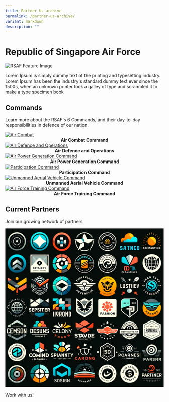 ```yaml
---
title: Partner Us archive
permalink: /partner-us-archive/
variant: markdown
description: ""
---
```

<style>.bp-button{text-decoration:none !important;}</style>
<h1>Republic of Singapore Air Force</h1>
<img alt="RSAF Feature Image" src="https://static1.straitstimes.com.sg/s3fs-public/styles/large30x20/public/articles/2021/05/24/yq-rsaf-24052025.jpg?VersionId=Tls5k2P1aPwDf.V.RXmzxGL5oTkQeWas">
<p>
  Lorem Ipsum&nbsp;is simply dummy text of the printing and typesetting
  industry. Lorem Ipsum has been the industry's standard dummy text ever since
  the 1500s, when an unknown printer took a galley of type and scrambled it to
  make a type specimen book
</p>
<h2>Commands</h2>
<p>
  Learn more about the RSAF's 6 Commands, and their day-to-day responsibilities
  in defence of our nation.
</p>
<div class="row">
  <div class="col">
    <div class="card sgds">
      <a href="https://www.mindef.gov.sg/web/portal/rsaf/rsaf-forces/commands/detail/air-combat-command" class="card-link">
        <img src="https://www.mindef.gov.sg/web/wcm/connect/rsaf/f09f28d1-14c2-45a5-9477-527222cae18d/Air-Combat-Command.png?MOD=AJPERES&amp;CACHEID=ROOTWORKSPACE.Z18\_1QK41482L8HD90QOSSLBSG34O4-f09f28d1-14c2-45a5-9477-527222cae18d-mBdlcG7" alt="Air Combat" class="card-img-top">
      </a>
			<br>
      <div style="text-align:center" class="header">
        <b>Air Combat Command</b>
      </div>
    </div>
  </div>
  <div class="col">
    <div class="card sgds">
      <a href="https://www.mindef.gov.sg/web/portal/rsaf/rsaf-forces/commands/detail/air-defence-operations-command" class="card-link">
        <img src="https://www.mindef.gov.sg/web/wcm/connect/rsaf/5d5dc237-1764-4c87-9605-e93ee4cfb2ff/Air-Defence-and-Operations-Command.png?MOD=AJPERES&amp;CACHEID=ROOTWORKSPACE.Z18_1QK41482L8HD90QOSSLBSG34O4-5d5dc237-1764-4c87-9605-e93ee4cfb2ff-mBdlxGg" alt="Air Defence and Operations" class="card-img-top">
      </a>
			<br>
      <div style="text-align:center" class="header">
        <b>Air Defence and Operations</b>
      </div>
    </div>
  </div>
  <div class="col">
    <div class="card sgds">
      <a href="https://www.mindef.gov.sg/web/portal/rsaf/rsaf-forces/commands/detail/air-power-generation-command" class="card-link">
        <img src="https://www.mindef.gov.sg/web/wcm/connect/rsaf/bc8f8cb8-910e-4844-bbc1-2250b042b1cf/Air-Power-Generation-Command.png?MOD=AJPERES&amp;CACHEID=ROOTWORKSPACE.Z18_1QK41482L8HD90QOSSLBSG34O4-bc8f8cb8-910e-4844-bbc1-2250b042b1cf-mBdpYEJ" alt="Air Power Generation Command" class="card-img-top">
      </a>
      <br>
      <div style="text-align:center" class="header">
        <b>Air Power Generation Command</b>
      </div>
    </div>
  </div>
</div>
<div class="row">
  <div class="col">
    <div class="card sgds">
      <a href="https://www.mindef.gov.sg/web/portal/rsaf/rsaf-forces/commands/detail/participation-command" class="card-link">
        <img src="https://www.mindef.gov.sg/web/wcm/connect/rsaf/a0b0322d-7123-414f-b3f0-5419f5374b10/Participation-Command.png?MOD=AJPERES&amp;CACHEID=ROOTWORKSPACE.Z18_1QK41482L8HD90QOSSLBSG34O4-a0b0322d-7123-414f-b3f0-5419f5374b10-mBdrffN" alt="Participation Command" class="card-img-top">
      </a>
			<br>
      <div style="text-align:center" class="header">
         <b>Participation Command</b>
       </div>
      </div>
  </div>
    <div class="col">
      <div class="card sgds">
         <a href="https://www.mindef.gov.sg/web/portal/rsaf/rsaf-forces/commands/detail/unmanned-aerial-vehicle-command" class="card-link">
          <img src="https://www.mindef.gov.sg/web/wcm/connect/rsaf/1c6bad85-9f3f-4296-b35b-338b545bc6f2/UAV-Command.png?MOD=AJPERES&amp;CACHEID=ROOTWORKSPACE.Z18_1QK41482L8HD90QOSSLBSG34O4-1c6bad85-9f3f-4296-b35b-338b545bc6f2-mBdvCZO" alt="Unmanned Aerial Vehicle Command" class="card-img-top">
        </a>
				<br>
        <div style="text-align:center" class="header">
         <b>Unmanned Aerial Vehicle Command</b>
       </div>
      </div>
    </div>
    <div class="col">
      <div class="card sgds">
        <a href="https://www.mindef.gov.sg/web/portal/rsaf/rsaf-forces/commands/detail/air-force-training-command" class="card-link">
          <img src="https://www.mindef.gov.sg/web/wcm/connect/rsaf/f7eb8601-f1dd-4b4a-8ed8-86362076852e/Air-Force-Training-Command.png?MOD=AJPERES&amp;CACHEID=ROOTWORKSPACE.Z18_1QK41482L8HD90QOSSLBSG34O4-f7eb8601-f1dd-4b4a-8ed8-86362076852e-mJ4nEWv" alt="Air Force Training Command" class="card-img-top">
        </a>
				<br>
        <div style="text-align:center" class="header">
         <b>Air Force Training Command</b>
       </div>
      </div>
    </div>
  </div>
  <h2>Current Partners</h2>
  <p>Join our growing network of partners</p>
  <img alt="Partners" src="/images/Placeholder%20test%20images%20/fake%20partners.png">
  <p>
    <a class="bp-button is-primary is-uppercase search-button" href="https://www.mindef.gov.sg/web/portal/rsaf/home/">Work with us!</a>
  </p>